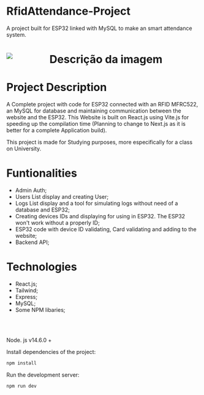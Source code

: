 # RfidAttendance-Project
A project built for ESP32 linked with MySQL to make an smart attendance system.

<h1 align="center">  
    <img src="https://media.discordapp.net/attachments/714891795129171983/1116080894567006248/Screenshot_2023-06-07_at_16.05.48.png?width=799&height=480" alt="Descrição da imagem" style="margin-top: 32px; display:block; margin: auto" >
</h1>



# Project Description
A Complete project with code for ESP32 connected with an RFID MFRC522, an MySQL for database and maintaining communication between the website and the ESP32.
This Website is built on React.js using Vite.js for speeding up the compilation time (Planning to change to Next.js as it is better for a complete Application build).

This project is made for Studying purposes, more especifically for a class on University.

# Funtionalities

- Admin Auth;
- Users List display and creating User;
- Logs List display and a tool for simulating logs without need of a database and ESP32;
- Creating devices IDs and displaying for using in ESP32. The ESP32 won't work without a properly ID;
- ESP32 code with device ID validating, Card validating and adding to the website;
- Backend API;


# Technologies

- React.js;
- Tailwind;
- Express;
- MySQL;
- Some NPM libaries;



<br>
<br>

Node. js v14.6.0 +

Install dependencies of the project:
 
```bash
npm install
```

Run the development server:

```bash
npm run dev
```
